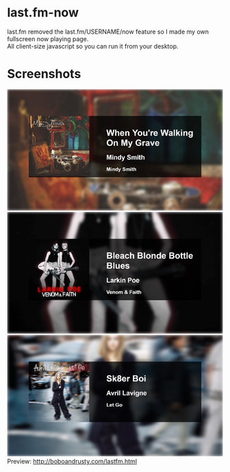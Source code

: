 # last.fm-now
last.fm removed the last.fm/USERNAME/now feature so I made my own fullscreen now playing page.  
All client-size javascript so you can run it from your desktop.
# Screenshots
![Screenshot 1](https://github.com/DanielLeeMeeks/last.fm-now/blob/master/ss1.jpg?raw=true)
![Screenshot 2](https://github.com/DanielLeeMeeks/last.fm-now/blob/master/ss2.jpg?raw=true)
![Screenshot 3](https://github.com/DanielLeeMeeks/last.fm-now/blob/master/ss3.jpg?raw=true)
Preview: http://boboandrusty.com/lastfm.html
